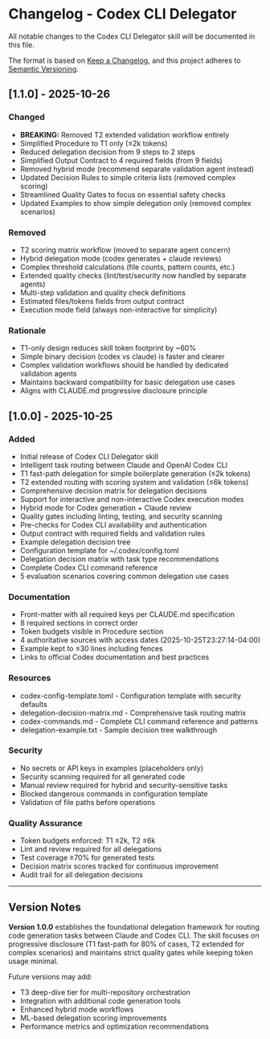 # Changelog - Codex CLI Delegator

All notable changes to the Codex CLI Delegator skill will be documented in this file.

The format is based on [Keep a Changelog](https://keepachangelog.com/en/1.0.0/),
and this project adheres to [Semantic Versioning](https://semver.org/spec/v2.0.0.html).

## [1.1.0] - 2025-10-26

### Changed
- **BREAKING:** Removed T2 extended validation workflow entirely
- Simplified Procedure to T1 only (≤2k tokens)
- Reduced delegation decision from 9 steps to 2 steps
- Simplified Output Contract to 4 required fields (from 9 fields)
- Removed hybrid mode (recommend separate validation agent instead)
- Updated Decision Rules to simple criteria lists (removed complex scoring)
- Streamlined Quality Gates to focus on essential safety checks
- Updated Examples to show simple delegation only (removed complex scenarios)

### Removed
- T2 scoring matrix workflow (moved to separate agent concern)
- Hybrid delegation mode (codex generates + claude reviews)
- Complex threshold calculations (file counts, pattern counts, etc.)
- Extended quality checks (lint/test/security now handled by separate agents)
- Multi-step validation and quality check definitions
- Estimated files/tokens fields from output contract
- Execution mode field (always non-interactive for simplicity)

### Rationale
- T1-only design reduces skill token footprint by ~60%
- Simple binary decision (codex vs claude) is faster and clearer
- Complex validation workflows should be handled by dedicated validation agents
- Maintains backward compatibility for basic delegation use cases
- Aligns with CLAUDE.md progressive disclosure principle

## [1.0.0] - 2025-10-25

### Added
- Initial release of Codex CLI Delegator skill
- Intelligent task routing between Claude and OpenAI Codex CLI
- T1 fast-path delegation for simple boilerplate generation (≤2k tokens)
- T2 extended routing with scoring system and validation (≤6k tokens)
- Comprehensive decision matrix for delegation decisions
- Support for interactive and non-interactive Codex execution modes
- Hybrid mode for Codex generation + Claude review
- Quality gates including linting, testing, and security scanning
- Pre-checks for Codex CLI availability and authentication
- Output contract with required fields and validation rules
- Example delegation decision tree
- Configuration template for ~/.codex/config.toml
- Delegation decision matrix with task type recommendations
- Complete Codex CLI command reference
- 5 evaluation scenarios covering common delegation use cases

### Documentation
- Front-matter with all required keys per CLAUDE.md specification
- 8 required sections in correct order
- Token budgets visible in Procedure section
- 4 authoritative sources with access dates (2025-10-25T23:27:14-04:00)
- Example kept to ≤30 lines including fences
- Links to official Codex documentation and best practices

### Resources
- codex-config-template.toml - Configuration template with security defaults
- delegation-decision-matrix.md - Comprehensive task routing matrix
- codex-commands.md - Complete CLI command reference and patterns
- delegation-example.txt - Sample decision tree walkthrough

### Security
- No secrets or API keys in examples (placeholders only)
- Security scanning required for all generated code
- Manual review required for hybrid and security-sensitive tasks
- Blocked dangerous commands in configuration template
- Validation of file paths before operations

### Quality Assurance
- Token budgets enforced: T1 ≤2k, T2 ≤6k
- Lint and review required for all delegations
- Test coverage ≥70% for generated tests
- Decision matrix scores tracked for continuous improvement
- Audit trail for all delegation decisions

---

## Version Notes

**Version 1.0.0** establishes the foundational delegation framework for routing code generation tasks between Claude and Codex CLI. The skill focuses on progressive disclosure (T1 fast-path for 80% of cases, T2 extended for complex scenarios) and maintains strict quality gates while keeping token usage minimal.

Future versions may add:
- T3 deep-dive tier for multi-repository orchestration
- Integration with additional code generation tools
- Enhanced hybrid mode workflows
- ML-based delegation scoring improvements
- Performance metrics and optimization recommendations
